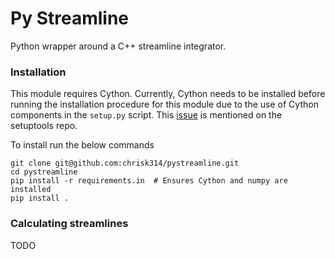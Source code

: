 # Py Streamline
Python wrapper around a C++ streamline integrator.

### Installation
This module requires Cython. Currently, Cython needs to be installed before
running the installation procedure for this module due to the use of Cython
components in the  `setup.py` script. This
[issue](https://github.com/pypa/setuptools/issues/1317) is mentioned on the
setuptools repo.

To install run the below commands

```
git clone git@github.com:chrisk314/pystreamline.git
cd pystreamline
pip install -r requirements.in  # Ensures Cython and numpy are installed
pip install .
```

### Calculating streamlines
TODO
